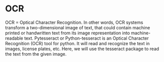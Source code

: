 # OCR
OCR = Optical Character Recognition. In other words, OCR systems transform a two-dimensional image of text, that could contain machine printed or handwritten text from its image representation into machine-readable text.
Pytesseract or Python-tesseract is an Optical Character Recognition (OCR) tool for python. It will read and recognize the text in images, license plates, etc. Here, we will use the tesseract package to read the text from the given image. 
